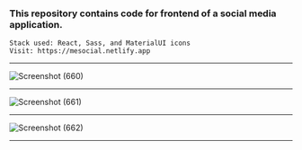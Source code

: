 ### This repository contains code for frontend of a social media application.
````
Stack used: React, Sass, and MaterialUI icons
Visit: https://mesocial.netlify.app
````
****
![Screenshot (660)](https://user-images.githubusercontent.com/70688937/198362442-266bed88-b4f0-4da3-800e-e3dbcbc5402a.png)
****
![Screenshot (661)](https://user-images.githubusercontent.com/70688937/198363278-572d4fef-e517-4ed4-a795-f70a6afb56ea.png)
****
![Screenshot (662)](https://user-images.githubusercontent.com/70688937/198363591-8847ec9b-edea-47e2-9803-1726b821798d.png)
****
